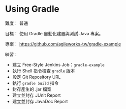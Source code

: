 # Using Gradle

難度：
普通

目標：
使用 Gradle 自動化建置與測試 Java 專案。

專案：
https://github.com/agileworks-tw/gradle-example

練習：

* 建立 Free-Style Jenkins Job：`gradle-example`
* 執行 Shell 指令檢查 `gradle` 版本
* 設定 Git Repository URL
* 執行 `gradle build` 指令
* 封存產生的 .jar 檔案
* 建立並封存 JUnit Report
* 建立並封存 JavaDoc Report
